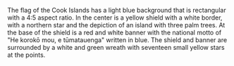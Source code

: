 The flag of the Cook Islands has a light blue background that is rectangular with a 4:5 aspect ratio. In the center is a yellow shield with a white border, with a northern star and the depiction of an island with three palm trees. At the base of the shield is a red and white banner with the national motto of "He korokō mou, e tūmatauenga" written in blue. The shield and banner are surrounded by a white and green wreath with seventeen small yellow stars at the points.